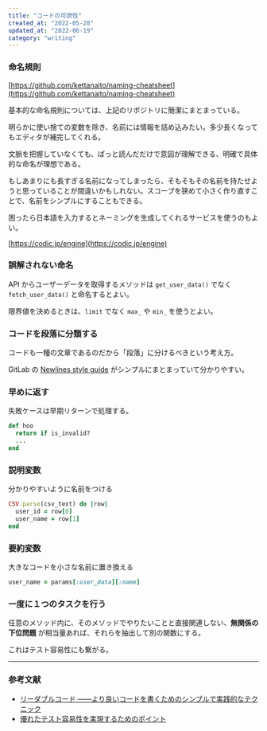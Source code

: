 ```yaml
---
title: "コードの可読性"
created_at: "2022-05-28"
updated_at: "2022-06-19"
category: "writing"
---
```


### 命名規則

[https://github.com/kettanaito/naming-cheatsheet](https://github.com/kettanaito/naming-cheatsheet)

基本的な命名規則については、上記のリポジトリに簡潔にまとまっている。

明らかに使い捨ての変数を除き、名前には情報を詰め込みたい。多少長くなってもエディタが補完してくれる。

文脈を把握していなくても、ぱっと読んだだけで意図が理解できる、明確で具体的な命名が理想である。

もしあまりにも長すぎる名前になってしまったら、そもそもその名前を持たせようと思っていることが間違いかもしれない。スコープを狭めて小さく作り直すことで、名前をシンプルにすることもできる。

困ったら日本語を入力するとネーミングを生成してくれるサービスを使うのもよい。

[https://codic.jp/engine](https://codic.jp/engine)

### 誤解されない命名

API からユーザーデータを取得するメソッドは `get_user_data()` でなく `fetch_user_data()` と命名するとよい。

限界値を決めるときは、`limit` でなく `max_` や `min_` を使うとよい。

### コードを段落に分類する

コードも一種の文章であるのだから「段落」に分けるべきという考え方。

GitLab の [Newlines style guide](https://gitlab.com/gitlab-org/gitlab/-/blob/master/doc/development/newlines_styleguide.md) がシンプルにまとまっていて分かりやすい。

### 早めに返す

失敗ケースは早期リターンで処理する。

~~~rb
def hoo
  return if is_invalid?
  ...
end
~~~

### 説明変数
分かりやすいように名前をつける
~~~rb
CSV.parse(csv_text) do |row|
  user_id = row[0]
  user_name = row[1]
end
~~~

### 要約変数

大きなコードを小さな名前に置き換える
~~~rb
user_name = params[:user_data][:name]
~~~

### 一度に１つのタスクを行う

任意のメソッド内に、そのメソッドでやりたいことと直接関連しない、**無関係の下位問題** が相当量あれば、それらを抽出して別の関数にする。

これはテスト容易性にも繋がる。

-----

### 参考文献

- [リーダブルコード ――より良いコードを書くためのシンプルで実践的なテクニック](https://www.oreilly.co.jp/books/9784873115658/)
- [優れたテスト容易性を実現するためのポイント](https://www.praha-inc.com/lab/posts/testability)



